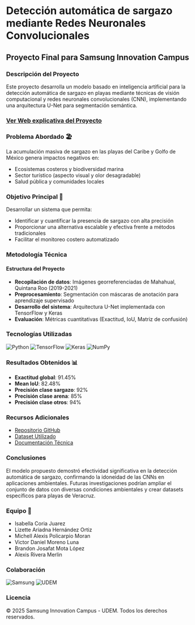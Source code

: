 # Detección automática de sargazo mediante Redes Neuronales Convolucionales

## Proyecto Final para Samsung Innovation Campus

### Descripción del Proyecto
Este proyecto desarrolla un modelo basado en inteligencia artificial para la detección automática de sargazo en playas mediante técnicas de visión computacional y redes neuronales convolucionales (CNN), implementando una arquitectura U-Net para segmentación semántica.

### [Ver Web explicativa del Proyecto](https://michellpolicarpio.github.io/DeteccionSargazoSIC/)

### Problema Abordado 🏖️
La acumulación masiva de sargazo en las playas del Caribe y Golfo de México genera impactos negativos en:
- Ecosistemas costeros y biodiversidad marina
- Sector turístico (aspecto visual y olor desagradable)
- Salud pública y comunidades locales

### Objetivo Principal 🎯
Desarrollar un sistema que permita:
- Identificar y cuantificar la presencia de sargazo con alta precisión
- Proporcionar una alternativa escalable y efectiva frente a métodos tradicionales
- Facilitar el monitoreo costero automatizado

### Metodología Técnica
#### Estructura del Proyecto
- **Recopilación de datos**: Imágenes georreferenciadas de Mahahual, Quintana Roo (2019-2021)
- **Preprocesamiento**: Segmentación con máscaras de anotación para aprendizaje supervisado
- **Desarrollo del sistema**: Arquitectura U-Net implementada con TensorFlow y Keras
- **Evaluación**: Métricas cuantitativas (Exactitud, IoU, Matriz de confusión)

### Tecnologías Utilizadas
![Python](https://img.shields.io/badge/Python-3776AB?style=for-the-badge&logo=python&logoColor=white)
![TensorFlow](https://img.shields.io/badge/TensorFlow-FF6F00?style=for-the-badge&logo=tensorflow&logoColor=white)
![Keras](https://img.shields.io/badge/Keras-D00000?style=for-the-badge&logo=keras&logoColor=white)
![NumPy](https://img.shields.io/badge/NumPy-013243?style=for-the-badge&logo=numpy&logoColor=white)

### Resultados Obtenidos 📊
- **Exactitud global**: 91.45%
- **Mean IoU**: 82.48%
- **Precisión clase sargazo**: 92%
- **Precisión clase arena**: 85%
- **Precisión clase otros**: 94%

### Recursos Adicionales
- [Repositorio GitHub](https://github.com/MichellPolicarpio/DeteccionSargazoSIC/)
- [Dataset Utilizado](https://figshare.com/articles/dataset/Sargassum_Segmented_Dataset/16550166?file=30598743)
- [Documentación Técnica](https://uvmx-my.sharepoint.com/:b:/g/personal/zs21002379_estudiantes_uv_mx/ETTRX30vakNDkzd_f5WmRi8BQmVRtDtcMESGTQP1jSIEZQ?e=KRpNdc)

### Conclusiones
El modelo propuesto demostró efectividad significativa en la detección automática de sargazo, confirmando la idoneidad de las CNNs en aplicaciones ambientales. Futuras investigaciones podrían ampliar el conjunto de datos con diversas condiciones ambientales y crear datasets específicos para playas de Veracruz.

### Equipo 👥
- Isabella Coria Juarez
- Lizette Ariadna Hernández Ortiz
- Michell Alexis Policarpio Moran
- Victor Daniel Moreno Luna
- Brandon Josafat Mota López
- Alexis Rivera Merlin

### Colaboración
![Samsung](https://img.shields.io/badge/Samsung-1428A0?style=for-the-badge&logo=samsung&logoColor=white)
![UDEM](https://img.shields.io/badge/Universidad_de_México-blue?style=for-the-badge)

### Licencia
© 2025 Samsung Innovation Campus - UDEM. Todos los derechos reservados.
